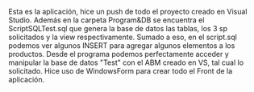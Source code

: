 Esta es la aplicación, hice un push de todo el proyecto creado en Visual Studio. Además en la carpeta Program&DB se encuentra el ScriptSQLTest.sql que genera la base de datos
las tablas, los 3 sp solicitados y la view respectivamente. Sumado a eso, en el script.sql podemos ver algunos INSERT para agregar algunos elementos a los productos.
Desde el programa podemos perfectamente acceder y manipular la base de datos "Test" con el ABM creado en VS, tal cual lo solicitado. Hice uso de WindowsForm para crear
todo el Front de la aplicación.
